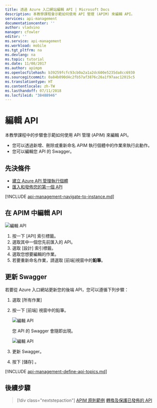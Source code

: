 ```yaml
---
title: 透過 Azure 入口網站編輯 API | Microsoft Docs
description: 本教學課程會示範如何使用 API 管理 (APIM) 來編輯 API。
services: api-management
documentationcenter: ''
author: vladvino
manager: cfowler
editor: ''
ms.service: api-management
ms.workload: mobile
ms.tgt_pltfrm: na
ms.devlang: na
ms.topic: tutorial
ms.date: 11/08/2017
ms.author: apimpm
ms.openlocfilehash: b39259fcfc93cb0a2a1a2dc600e5235da8cc6930
ms.sourcegitcommit: 0a84b090d4c2fb57af3876c26a1f97aac12015c5
ms.translationtype: HT
ms.contentlocale: zh-TW
ms.lasthandoff: 07/11/2018
ms.locfileid: "38488946"
---
```

# <a name="edit-an-api"></a>編輯 API

本教學課程中的步驟會示範如何使用 API 管理 (APIM) 來編輯 API。 

+ 您可以透過新增、刪除或重新命名 APIM 執行個體中的作業來執行此動作。 
+ 您可以編輯您 API 的 Swagger。

## <a name="prerequisites"></a>先決條件

+ [建立 Azure API 管理執行個體](get-started-create-service-instance.md)
+ [匯入和發佈您的第一個 API](import-and-publish.md)

[!INCLUDE [api-management-navigate-to-instance.md](../../includes/api-management-navigate-to-instance.md)]

## <a name="edit-an-api-in-apim"></a>在 APIM 中編輯 API

![編輯 API](./media/edit-api/edit-api001.png)

1. 按一下 [API] 索引標籤。
2. 選取其中一個您先前匯入的 API。
3. 選取 [設計] 索引標籤。
4. 選取您想要編輯的作業。
5. 若要重新命名作業，請選取 [前端]視窗中的**鉛筆**。

## <a name="update-the-swagger"></a>更新 Swagger

若要從 Azure 入口網站更新您的後端 API，您可以遵循下列步驟：

1. 選取 [所有作業]
2. 按一下 [前端] 視窗中的鉛筆。

    ![編輯 API](./media/edit-api/edit-api002.png)

    您 API 的 Swagger 會隨即出現。

    ![編輯 API](./media/edit-api/edit-api003.png)

3. 更新 Swagger。
4. 按下 [儲存] 。

[!INCLUDE [api-management-define-api-topics.md](../../includes/api-management-define-api-topics.md)]

## <a name="next-steps"></a>後續步驟

> [!div class="nextstepaction"]
> [APIM 原則範例](policy-samples.md)
> [轉換及保護已發佈的 API](transform-api.md)